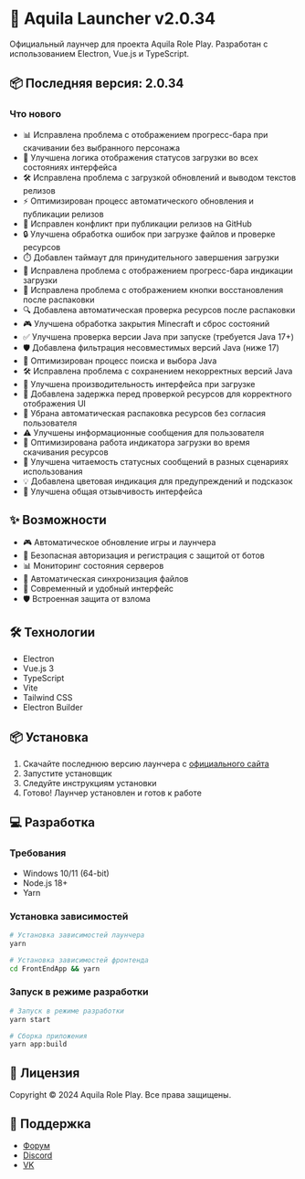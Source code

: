 # 🚀 Aquila Launcher v2.0.34

Официальный лаунчер для проекта Aquila Role Play. Разработан с использованием Electron, Vue.js и TypeScript.

## 📦 Последняя версия: 2.0.34

### Что нового
- 📊 Исправлена проблема с отображением прогресс-бара при скачивании без выбранного персонажа
- 🔄 Улучшена логика отображения статусов загрузки во всех состояниях интерфейса
- 🛠️ Исправлена проблема с загрузкой обновлений и выводом текстов релизов
- ⚡ Оптимизирован процесс автоматического обновления и публикации релизов
- 🔄 Исправлен конфликт при публикации релизов на GitHub
- 🔒 Улучшена обработка ошибок при загрузке файлов и проверке ресурсов
- ⏱️ Добавлен таймаут для принудительного завершения загрузки
- 🔄 Исправлена проблема с отображением прогресс-бара индикации загрузки
- 🔧 Исправлена проблема с отображением кнопки восстановления после распаковки
- 🔍 Добавлена автоматическая проверка ресурсов после распаковки
- 🎮 Улучшена обработка закрытия Minecraft и сброс состояний
- ✅ Улучшена проверка версии Java при запуске (требуется Java 17+)
- 🛡️ Добавлена фильтрация несовместимых версий Java (ниже 17)
- 🔄 Оптимизирован процесс поиска и выбора Java
- 🛠️ Исправлена проблема с сохранением некорректных версий Java
- 🚀 Улучшена производительность интерфейса при загрузке
- 📱 Добавлена задержка перед проверкой ресурсов для корректного отображения UI
- 🔄 Убрана автоматическая распаковка ресурсов без согласия пользователя
- ⚠️ Улучшены информационные сообщения для пользователя
- 📱 Оптимизирована работа индикатора загрузки во время скачивания ресурсов
- 🎨 Улучшена читаемость статусных сообщений в разных сценариях использования
- 💡 Добавлена цветовая индикация для предупреждений и подсказок
- 🎯 Улучшена общая отзывчивость интерфейса

## ✨ Возможности

- 🎮 Автоматическое обновление игры и лаунчера
- 🔐 Безопасная авторизация и регистрация с защитой от ботов
- 📊 Мониторинг состояния серверов
- 🔄 Автоматическая синхронизация файлов
- 🎨 Современный и удобный интерфейс
- 🛡️ Встроенная защита от взлома

## 🛠️ Технологии

- Electron
- Vue.js 3
- TypeScript
- Vite
- Tailwind CSS
- Electron Builder

## 📦 Установка

1. Скачайте последнюю версию лаунчера с [официального сайта](https://aquilarp.com)
2. Запустите установщик
3. Следуйте инструкциям установки
4. Готово! Лаунчер установлен и готов к работе

## 💻 Разработка

### Требования

- Windows 10/11 (64-bit)
- Node.js 18+
- Yarn

### Установка зависимостей

```bash
# Установка зависимостей лаунчера
yarn

# Установка зависимостей фронтенда
cd FrontEndApp && yarn
```

### Запуск в режиме разработки

```bash
# Запуск в режиме разработки
yarn start

# Сборка приложения
yarn app:build
```

## 📝 Лицензия

Copyright © 2024 Aquila Role Play. Все права защищены.

## 🤝 Поддержка

- [Форум](https://forum.aquilarp.com)
- [Discord](https://discord.gg/fwVcsbB3QS)
- [VK](https://vk.com/sooncominng)